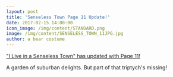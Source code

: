 ```yaml
---
layout: post
title: 'Senseless Town Page 11 Update!'
date: 2017-02-15 14:00:00
icon_image: /img/content/STANDARD.png
image: /img/content/SENSELESS_TOWN_11JPG.jpg
author: a bear costume
---
```



["I Live in a Senseless Town" has updated with Page 11!](/comics/senseless+town_11/)

A garden of suburban delights. But part of that triptych's missing!